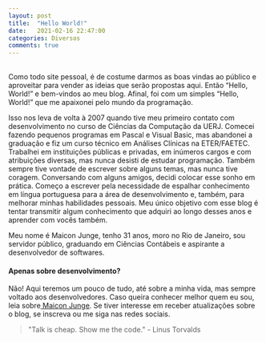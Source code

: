```yaml
---
layout: post
title:  "Hello World!"
date:   2021-02-16 22:47:00
categories: Diversos
comments: true
---
```

<br>
Como todo site pessoal, é de costume darmos as boas vindas ao público e aproveitar para vender as ideias que serão propostas aqui. Então “Hello, World!” e bem-vindos ao meu blog. Afinal, foi com um simples “Hello, World!” que me apaixonei pelo mundo da programação.

Isso nos leva de volta à 2007 quando tive meu primeiro contato com desenvolvimento no curso de Ciências da Computação da UERJ. Comecei fazendo pequenos programas em Pascal e Visual Basic, mas abandonei a graduação e fiz um curso técnico em Análises Clínicas na ETER/FAETEC. Trabalhei em instituições públicas e privadas, em inúmeros cargos e com atribuições diversas, mas nunca desisti de estudar programação. Também sempre tive vontade de escrever sobre alguns temas, mas nunca tive coragem. Conversando com alguns amigos, decidi colocar esse sonho em prática. Começo a escrever pela necessidade de espalhar conhecimento em língua portuguesa para a área de desenvolvimento e, também, para melhorar minhas habilidades pessoais. Meu único objetivo com esse blog é tentar transmitir algum conhecimento que adquiri ao longo desses anos e aprender com vocês também.

Meu nome é Maicon Junge, tenho 31 anos, moro no Rio de Janeiro, sou servidor público, graduando em Ciências Contábeis e aspirante a desenvolvedor de softwares.
<h4>Apenas sobre desenvolvimento?</h4>

Não! Aqui teremos um pouco de tudo, até sobre a minha vida, mas sempre voltado aos desenvolvedores. Caso queira conhecer melhor quem eu sou, leia sobre<a href="/sobre"> Maicon Junge</a>. Se tiver interesse em receber atualizações sobre o blog, se inscreva ou me siga nas redes sociais.

> "Talk is cheap. Show me the code." - Linus Torvalds
